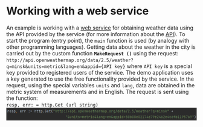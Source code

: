 # Working with a web service
An example is working with a [web service](https://openweathermap.org/ "Web service for obtaining weather data") for obtaining weather data using the API provided by the service (for more information about the [API](https://openweathermap.org/api/ "Information about the weather web service API")).
To start the program (entry point), the `main` function is used (by analogy with other programming languages).
Getting data about the weather in the city is carried out by the custom function **`MakeRequest ()`** using the request:
`http://api.openweathermap.org/data/2.5/weather?q=minsk&units=metric&lang=en&appid={API key}`
where `API key` is a special key provided to registered users of the service. The demo application uses a key generated to use the free functionality provided by the service.
In the request, using the special variables `units` and `lang`, data are obtained in the metric system of measurements and in English.
The request is sent using the function:  
`resp, err: = http.Get (url string)`  
![Http GET request](https://raw.githubusercontent.com/rednavis/golang-demos/main/weather/images/image1.png "Http GET request")


